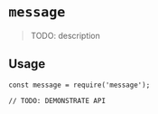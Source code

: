 # `message`

> TODO: description

## Usage

```
const message = require('message');

// TODO: DEMONSTRATE API
```
